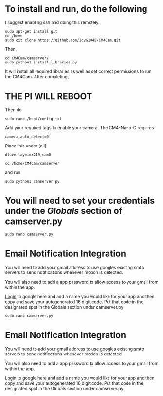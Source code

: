 # To install and run, do the following
I suggest enabling ssh and doing this remotely.
```
sudo apt-get install git
cd /home 
sudo git clone https://github.com/IcyG1045/CM4Cam.git
```

Then,

```
cd CM4Cam/camserver/
sudo python3 install_libraries.py
```

It will install all required libraries as well as set correct permissions to run the CM4Cam. After completing, 

# **THE PI WILL REBOOT**

Then do

```
sudo nano /boot/config.txt
```
Add your required tags to enable your camera. The CM4-Nano-C requires

```
camera_auto_detect=0
```

Place this under [all]
```
dtoverlay=imx219,cam0
```

```
cd /home/CM4Cam/camserver
```
and run

```
sudo python3 camserver.py
```

# You will need to set your credentials under the *Globals* section of camserver.py

```
sudo nano camserver.py
```

# Email Notification Integration

You will need to add your gmail address to use googles existing smtp servers to send notifications whenever motion is detected.

You will also need to add a app password to allow access to your gmail from within the app. 

[Login](https://myaccount.google.com/apppasswords) to google here and add a name you would like for your app and then copy and save your autogenerated 16 digit code. Put that code in the designated spot in the Globals section under camserver.py


```
sudo nano camserver.py
```




















# Email Notification Integration

You will need to add your gmail address to use googles existing smtp servers to send notifications whenever motion is detected

You will also need to add a app password to allow access to your gmail from within the app. 

[Login](https://myaccount.google.com/apppasswords) to google here and add a name you would like for your app and then copy and save your autogenerated 16 digit code. Put that code in the designated spot in the Globals section under camserver.py
